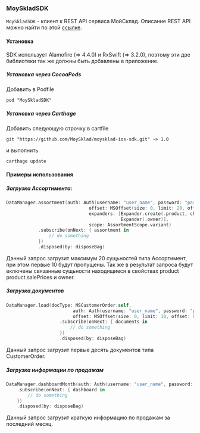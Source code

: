 ### MoySkladSDK

`MoySkladSDK` - клиент к REST API сервиса МойСклад. Описание REST API можно найти по этой [ссылке](https://online.moysklad.ru/api/remap/1.1/doc/index.html).

#### Установка

SDK использует Alamofire (=> 4.4.0) и RxSwift (=> 3.2.0), поэтому эти две библиотеки так же должны быть добавлены в приложение.

##### Установка через CocoaPods
Добавить в Podfile
```
pod "MoySkladSDK"
```

##### Установка через Carthage
Добавить следующую строчку в cartfile
```
git "https://github.com/MoySklad/moysklad-ios-sdk.git" ~> 1.0
```
и выполнить
```
carthage update
```

#### Примеры использования

##### Загрузка Ассортимента:
```swift
DataManager.assortment(auth: Auth(username: "user_name", password: "password"),
                               offset: MSOffset(size: 0, limit: 20, offset: 10),
                               expanders: [Expander.create(.product, children: [Expander.init(.salePrices)]),
                                           Expander(.owner)],
                               scope: AssortmentScope.variant)
            .subscribe(onNext: { assortment in
                // do something
            })
            .disposed(by: disposeBag)
```
Данный запрос загрузит максимум 20 сущьностей типа Ассортимент, при этом первые 10 будут пропущены. Так же в результат запроса будут включены связанные сущьности находящиеся в свойствах product product.salePrices и owner.

##### Загрузка документов
```swift
DataManager.load(docType: MSCustomerOrder.self,
                         auth: Auth(username: "user_name", password: "password"),
                         offset: MSOffset(size: 0, limit: 10, offset: 0))
                    .subscribe(onNext: { documents in
                        // do something
                    })
                    .disposed(by: disposeBag)
```
Данный запрос загрузит первые десять документов типа CustomerOrder.

##### Загрузка информации по продажам
```swift
DataManager.dashboardMonth(auth: Auth(username: "user_name", password: "password"))
    .subscribe(onNext: { dashboard in
        // do something
    })
    .disposed(by: disposeBag)
```
Данный запрос загрузит краткую информацию по продажам за последний месяц.
